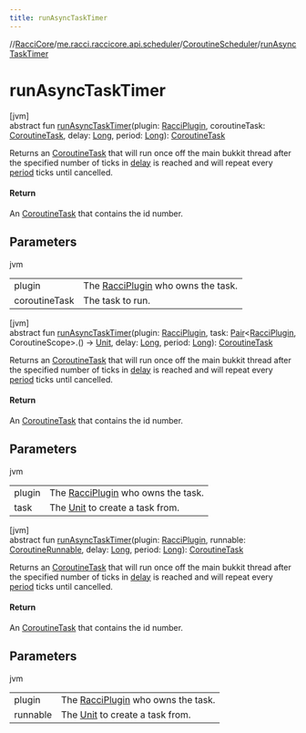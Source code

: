 ```yaml
---
title: runAsyncTaskTimer
---
```

//[RacciCore](../../../index.html)/[me.racci.raccicore.api.scheduler](../index.html)/[CoroutineScheduler](index.html)/[runAsyncTaskTimer](run-async-task-timer.html)



# runAsyncTaskTimer



[jvm]\
abstract fun [runAsyncTaskTimer](run-async-task-timer.html)(plugin: [RacciPlugin](../../me.racci.raccicore.api.plugin/-racci-plugin/index.html), coroutineTask: [CoroutineTask](../-coroutine-task/index.html), delay: [Long](https://kotlinlang.org/api/latest/jvm/stdlib/kotlin/-long/index.html), period: [Long](https://kotlinlang.org/api/latest/jvm/stdlib/kotlin/-long/index.html)): [CoroutineTask](../-coroutine-task/index.html)



Returns an [CoroutineTask](../-coroutine-task/index.html) that will run once off the main bukkit thread after the specified number of ticks in [delay](run-async-task-timer.html) is reached and will repeat every [period](run-async-task-timer.html) ticks until cancelled.



#### Return



An [CoroutineTask](../-coroutine-task/index.html) that contains the id number.



## Parameters


jvm

| | |
|---|---|
| plugin | The [RacciPlugin](../../me.racci.raccicore.api.plugin/-racci-plugin/index.html) who owns the task. |
| coroutineTask | The task to run. |





[jvm]\
abstract fun [runAsyncTaskTimer](run-async-task-timer.html)(plugin: [RacciPlugin](../../me.racci.raccicore.api.plugin/-racci-plugin/index.html), task: [Pair](https://kotlinlang.org/api/latest/jvm/stdlib/kotlin/-pair/index.html)&lt;[RacciPlugin](../../me.racci.raccicore.api.plugin/-racci-plugin/index.html), CoroutineScope&gt;.() -&gt; [Unit](https://kotlinlang.org/api/latest/jvm/stdlib/kotlin/-unit/index.html), delay: [Long](https://kotlinlang.org/api/latest/jvm/stdlib/kotlin/-long/index.html), period: [Long](https://kotlinlang.org/api/latest/jvm/stdlib/kotlin/-long/index.html)): [CoroutineTask](../-coroutine-task/index.html)



Returns an [CoroutineTask](../-coroutine-task/index.html) that will run once off the main bukkit thread after the specified number of ticks in [delay](run-async-task-timer.html) is reached and will repeat every [period](run-async-task-timer.html) ticks until cancelled.



#### Return



An [CoroutineTask](../-coroutine-task/index.html) that contains the id number.



## Parameters


jvm

| | |
|---|---|
| plugin | The [RacciPlugin](../../me.racci.raccicore.api.plugin/-racci-plugin/index.html) who owns the task. |
| task | The [Unit](https://kotlinlang.org/api/latest/jvm/stdlib/kotlin/-unit/index.html) to create a task from. |





[jvm]\
abstract fun [runAsyncTaskTimer](run-async-task-timer.html)(plugin: [RacciPlugin](../../me.racci.raccicore.api.plugin/-racci-plugin/index.html), runnable: [CoroutineRunnable](../-coroutine-runnable/index.html), delay: [Long](https://kotlinlang.org/api/latest/jvm/stdlib/kotlin/-long/index.html), period: [Long](https://kotlinlang.org/api/latest/jvm/stdlib/kotlin/-long/index.html)): [CoroutineTask](../-coroutine-task/index.html)



Returns an [CoroutineTask](../-coroutine-task/index.html) that will run once off the main bukkit thread after the specified number of ticks in [delay](run-async-task-timer.html) is reached and will repeat every [period](run-async-task-timer.html) ticks until cancelled.



#### Return



An [CoroutineTask](../-coroutine-task/index.html) that contains the id number.



## Parameters


jvm

| | |
|---|---|
| plugin | The [RacciPlugin](../../me.racci.raccicore.api.plugin/-racci-plugin/index.html) who owns the task. |
| runnable | The [Unit](https://kotlinlang.org/api/latest/jvm/stdlib/kotlin/-unit/index.html) to create a task from. |




